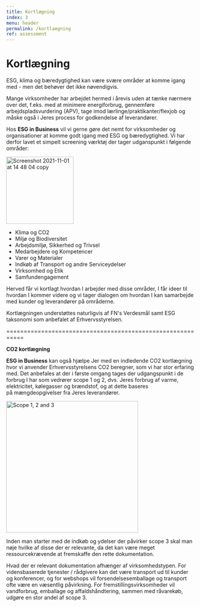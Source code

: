 ```yaml
---
title: Kortlægning
index: 3
menu: header
permalink: /kortlaegning
ref: assessment
---
```


# Kortlægning

ESG, klima og bæredygtighed kan være svære områder at komme igang med - men det behøver det ikke nøvendigvis. 

Mange virksomheder har arbejdet hermed i årevis uden at tænke nærmere over det, f.eks. med at minimere energiforbrug, gennemføre arbejdspladsvurdering (APV), tage imod lærlinge/praktikanter/flexjob og måske også i Jeres process for godkendelse af leverandører. 

Hos **ESG in Business** vil vi gerne gøre det nemt for virksomheder og organisationer at komme godt igang med ESG og bæredygtighed. Vi har derfor lavet et simpelt screening værktøj der tager udganspunkt i følgende områder:

<img width="179" alt="Screenshot 2021-11-01 at 14 48 04 copy" src="https://user-images.githubusercontent.com/75361000/139681998-582ee924-b2ce-4b22-9d27-b02b22c52aba.png#pull-right">

- Klima og CO2
- Miljø og Biodiversitet 
- Arbejdsmiljø, Sikkerhed og Trivsel
- Medarbejdere og Kompetencer
- Varer og Materialer
- Indkøb af Transport og andre Serviceydelser
- Virksomhed og Etik
- Samfundengagement

Herved får vi kortlagt hvordan I arbejder med disse områder, I får ideer til hvordan I kommer videre og vi tager dialogen om hvordan I kan samarbejde med kunder og leverandører på områderne. 

Kortlægningen understøttes naturligvis af FN's Verdesmål samt ESG taksonomi som anbefalet af Erhvervsstyrelsen. 

===========================================================

**CO2 kortlægning**

**ESG in Business** kan også hjælpe Jer med en indledende CO2 kortlægning hvor vi anvender Erhvervsstyrelsens CO2 beregner, som vi har stor erfaring med. 
Det anbefales at der i første omgang tages der udgangspunkt i de forbrug I har som vedrører scope 1 og 2, dvs. Jeres forbrug af varme, elektricitet, kølegasser og brændstof, og at dette baseres på mængdeopgivelser fra Jeres leverandører.

<img width="351" alt="Scope 1, 2 and 3" src="https://user-images.githubusercontent.com/75361000/139693532-cec9007b-a520-4ea7-a0e7-ee498d01fb4c.png">

Inden man starter med de indkøb og ydelser der påvirker scope 3 skal man nøje hvilke af disse der er relevante, da det kan være meget ressourcekrævende at fremskaffe den rette dokumentation.  

Hvad der er relevant dokumentation afhænger af virksomhedstypen. 
For vidensbaserede tjenester / rådgivere kan det være transport ud til kunder og konferencer, og for webshops vil forsendelsesemballage og transport ofte være en væsentlig påvirkning. For fremstillingsvirksomheder vil vandforbrug, emballage og affaldshåndtering, sammen med råvarekøb, udgøre en stor andel af scope 3.

